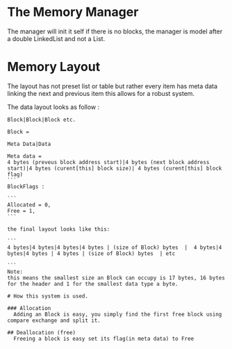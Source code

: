 # The Memory Manager

The manager will init it self if there is no blocks, the manager is model after a double LinkedList and not a List.

# Memory Layout
The layout has not preset list or table but rather every item has meta data linking the next and previous item this allows for a robust system.

The data layout looks as follow :

````
Block|Block|Block etc.

Block =

Meta Data|Data

Meta data =
4 bytes (preveus block address start)|4 bytes (next block address start)|4 bytes (curent[this] block size)| 4 bytes (curent[this] block flag)
```
BlockFlags :

```
Allocated = 0,
Free = 1,
```

the final layout looks like this:

```
4 bytes|4 bytes|4 bytes|4 bytes | (size of Block) bytes  |  4 bytes|4 bytes|4 bytes | 4 bytes | (size of Block) bytes  | etc

```
Note:
this means the smallest size an Block can occupy is 17 bytes, 16 bytes for the header and 1 for the smallest data type a byte.

# How this system is used.

### Allocation
  Adding an Block is easy, you simply find the first free block using compare exchange and split it.

## Deallocation (free)
  Freeing a block is easy set its flag(in meta data) to Free
